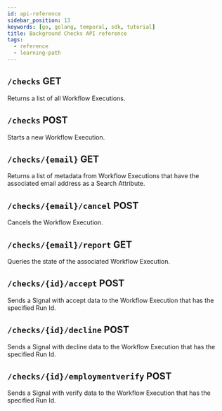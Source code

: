 ```yaml
---
id: api-reference
sidebar_position: 13
keywords: [go, golang, temporal, sdk, tutorial]
title: Background Checks API reference
tags:
  - reference
  - learning-path
---
```


## `/checks` GET

Returns a list of all Workflow Executions.

## `/checks` POST

Starts a new Workflow Execution.

## `/checks/{email}` GET

Returns a list of metadata from Workflow Executions that have the associated email address as a Search Attribute.

## `/checks/{email}/cancel` POST

Cancels the Workflow Execution.

## `/checks/{email}/report` GET

Queries the state of the associated Workflow Execution.

## `/checks/{id}/accept` POST

Sends a Signal with accept data to the Workflow Execution that has the specified Run Id.

## `/checks/{id}/decline` POST

Sends a Signal with decline data to the Workflow Execution that has the specified Run Id.

## `/checks/{id}/employmentverify` POST

Sends a Signal with verify data to the Workflow Execution that has the specified Run Id.
